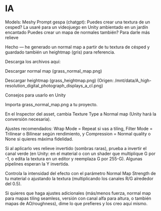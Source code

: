 # IA

Models: Meshy
Prompt gespa (chatgpt): Puedes crear una textura de un cesped? La usaré para un videojuego en Unity ambientado en un 
jardín encantado
Puedes crear un mapa de normales también? Para darle más relieve

Hecho — he generado un normal map a partir de tu textura de césped y guardado también un heightmap (gris) para referencia.

Descarga los archivos aquí:

Descargar normal map (grass_normal_map.png)

Descargar heightmap (grass_heightmap.png)
(Origen: /mnt/data/A_high-resolution_digital_photograph_displays_a_cl.png)

Consejos para usarlo en Unity

Importa grass_normal_map.png a tu proyecto.

En el Inspector del asset, cambia Texture Type a Normal map (Unity hará la conversión necesaria).

Ajustes recomendados: Wrap Mode = Repeat si vas a tiling, Filter Mode = Trilinear o Bilinear según rendimiento, y Compression = Normal quality o None si quieres máxima fidelidad.

Si al aplicarlo ves relieve invertido (sombras raras), prueba a invertir el canal verde (en Unity: en el material o con un shader que multiplique G por -1, o edita la textura en un editor y reemplaza G por 255-G). Algunas pipelines esperan la Y invertida.

Controla la intensidad del efecto con el parámetro Normal Map Strength de tu material o ajustando la textura (multiplicando los canales R/G alrededor del 0.5).

Si quieres que haga ajustes adicionales (más/menos fuerza, normal map para mapas tiling seamless, versión con canal alfa para altura, o también mapas de AO/roughness), dime lo que prefieres y los creo aquí mismo.